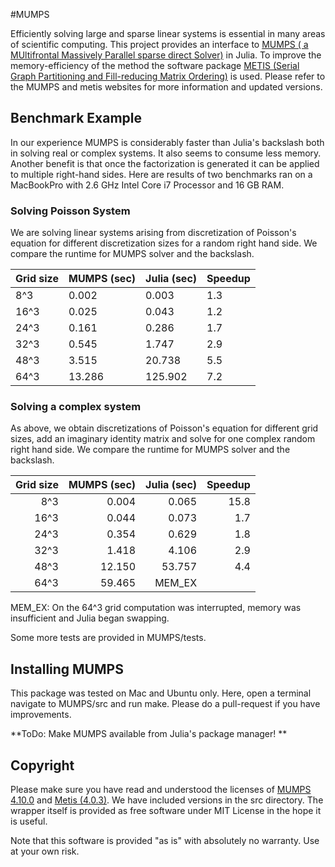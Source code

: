 #MUMPS

Efficiently solving large and sparse linear systems is essential in many areas of scientific computing. This project provides an interface to [MUMPS ( a MUltifrontal Massively Parallel sparse direct Solver)](http://mumps.enseeiht.fr/) in Julia. To improve the memory-efficiency of the method the software package  [METIS (Serial Graph Partitioning and Fill-reducing Matrix Ordering)](http://glaros.dtc.umn.edu/gkhome/views/metis) is used. Please refer to the MUMPS and metis websites for more information and updated versions.

## Benchmark Example

In our experience MUMPS is considerably faster than Julia's backslash both in  solving real or complex systems. It also seems to consume less memory. Another benefit is that once the factorization is generated it can be applied to multiple right-hand sides. Here are results of two benchmarks ran on a MacBookPro with 2.6 GHz Intel Core i7 Processor and 16 GB RAM.

### Solving Poisson System
We are solving linear systems arising from discretization of Poisson's equation for different discretization sizes for a random right hand side. We compare the runtime for MUMPS solver and the backslash. 

| Grid size | MUMPS (sec) | Julia (sec) | Speedup|
| --------- | ------------|-------------|--------|
| 8^3  		|  0.002      |  0.003      | 1.3 	 |
| 16^3 		|  0.025      | 0.043       | 1.2 	 |
| 24^3 		|  0.161      | 0.286       | 1.7 	 |
| 32^3 		|  0.545      | 1.747       | 2.9 	 |
| 48^3 		|  3.515      | 20.738      | 5.5 	 |
| 64^3 		|  13.286     | 125.902     | 7.2 	 |

### Solving a complex system
As above, we obtain  discretizations of Poisson's equation for different grid sizes,  add an imaginary identity matrix and solve for one complex random right hand side. We compare the runtime for MUMPS solver and the backslash. 

| Grid size | MUMPS (sec) | Julia (sec) | Speedup|
|----------:|------------:|------------:|-------:|
| 8^3  		|0.004        | 0.065       | 15.8   |
| 16^3 		|0.044        | 0.073       | 1.7    |
| 24^3 		|0.354        | 0.629       | 1.8    |
| 32^3 		|1.418        | 4.106       | 2.9    |
| 48^3 		|12.150       |  53.757     | 4.4    |
| 64^3 		|59.465       |  MEM_EX     |   	 |

MEM_EX: On the 64^3 grid computation was interrupted, memory was insufficient and Julia began swapping.

Some more tests are provided in MUMPS/tests. 

## Installing MUMPS

This package was tested on Mac and Ubuntu only. Here, open a terminal navigate to MUMPS/src and run make. Please do a pull-request if you have improvements. 


**ToDo: Make MUMPS available from Julia's package manager! **


## Copyright

Please make sure you have read and understood the licenses of [MUMPS  4.10.0](http://graal.ens-lyon.fr/MUMPS/index.php?page=dwnld)  and [Metis (4.0.3)](http://www.filewatcher.com/m/metis-4.0.3.tar.gz.522624-0.html). We have included versions in the src directory. The wrapper itself is provided as free software under MIT License in the hope it is useful.

Note that this software is provided "as is" with absolutely no warranty. Use at your own risk.



